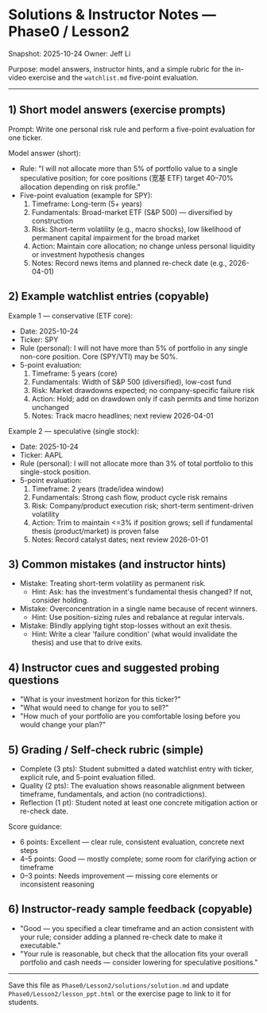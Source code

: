 # Solutions & Instructor Notes — Phase0 / Lesson2

Snapshot: 2025-10-24
Owner: Jeff Li

Purpose: model answers, instructor hints, and a simple rubric for the in-video exercise and the `watchlist.md` five-point evaluation.

---

## 1) Short model answers (exercise prompts)

Prompt: Write one personal risk rule and perform a five-point evaluation for one ticker.

Model answer (short):
- Rule: "I will not allocate more than 5% of portfolio value to a single speculative position; for core positions (宽基 ETF) target 40–70% allocation depending on risk profile."
- Five-point evaluation (example for SPY):
  1. Timeframe: Long-term (5+ years)
  2. Fundamentals: Broad-market ETF (S&P 500) — diversified by construction
  3. Risk: Short-term volatility (e.g., macro shocks), low likelihood of permanent capital impairment for the broad market
  4. Action: Maintain core allocation; no change unless personal liquidity or investment hypothesis changes
  5. Notes: Record news items and planned re-check date (e.g., 2026-04-01)

## 2) Example watchlist entries (copyable)

Example 1 — conservative (ETF core):
- Date: 2025-10-24
- Ticker: SPY
- Rule (personal): I will not have more than 5% of portfolio in any single non-core position. Core (SPY/VTI) may be 50%.
- 5-point evaluation:
  1) Timeframe: 5 years (core)
  2) Fundamentals: Width of S&P 500 (diversified), low-cost fund
  3) Risk: Market drawdowns expected; no company-specific failure risk
  4) Action: Hold; add on drawdown only if cash permits and time horizon unchanged
  5) Notes: Track macro headlines; next review 2026-04-01

Example 2 — speculative (single stock):
- Date: 2025-10-24
- Ticker: AAPL
- Rule (personal): I will not allocate more than 3% of total portfolio to this single-stock position.
- 5-point evaluation:
  1) Timeframe: 2 years (trade/idea window)
  2) Fundamentals: Strong cash flow, product cycle risk remains
  3) Risk: Company/product execution risk; short-term sentiment-driven volatility
  4) Action: Trim to maintain <=3% if position grows; sell if fundamental thesis (product/market) is proven false
  5) Notes: Record catalyst dates; next review 2026-01-01

## 3) Common mistakes (and instructor hints)
- Mistake: Treating short-term volatility as permanent risk.
  - Hint: Ask: has the investment's fundamental thesis changed? If not, consider holding.
- Mistake: Overconcentration in a single name because of recent winners.
  - Hint: Use position-sizing rules and rebalance at regular intervals.
- Mistake: Blindly applying tight stop-losses without an exit thesis.
  - Hint: Write a clear 'failure condition' (what would invalidate the thesis) and use that to drive exits.

## 4) Instructor cues and suggested probing questions
- "What is your investment horizon for this ticker?"
- "What would need to change for you to sell?"
- "How much of your portfolio are you comfortable losing before you would change your plan?"

## 5) Grading / Self-check rubric (simple)
- Complete (3 pts): Student submitted a dated watchlist entry with ticker, explicit rule, and 5-point evaluation filled.
- Quality (2 pts): The evaluation shows reasonable alignment between timeframe, fundamentals, and action (no contradictions).
- Reflection (1 pt): Student noted at least one concrete mitigation action or re-check date.

Score guidance:
- 6 points: Excellent — clear rule, consistent evaluation, concrete next steps
- 4–5 points: Good — mostly complete; some room for clarifying action or timeframe
- 0–3 points: Needs improvement — missing core elements or inconsistent reasoning

## 6) Instructor-ready sample feedback (copyable)
- "Good — you specified a clear timeframe and an action consistent with your rule; consider adding a planned re-check date to make it executable."
- "Your rule is reasonable, but check that the allocation fits your overall portfolio and cash needs — consider lowering for speculative positions."

---

Save this file as `Phase0/Lesson2/solutions/solution.md` and update `Phase0/Lesson2/lesson_ppt.html` or the exercise page to link to it for students.

